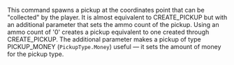 This command spawns a pickup at the coordinates point that can be "collected" by the player. It is almost equivalent to CREATE_PICKUP but with an additional parameter that sets the ammo count of the pickup. Using an ammo count of '0' creates a pickup equivalent to one created through CREATE_PICKUP. The additional parameter makes a pickup of type PICKUP_MONEY (`PickupType.Money`) useful &mdash; it sets the amount of money for the pickup type.
